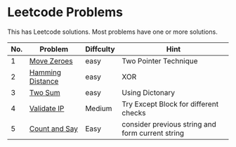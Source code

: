 # Leetcode Problems
This has Leetcode solutions. Most problems have one or more solutions.

No. | Problem | Diffculty | Hint
--- | --- | --- | ---
1 |	[Move Zeroes](https://leetcode.com/problems/move-zeroes/description/) | easy | Two Pointer Technique
2 |	[Hamming Distance](https://leetcode.com/problems/hamming-distance/description/) | easy | XOR
3 |	[Two Sum](https://leetcode.com/problems/two-sum/description/) | easy | Using Dictonary
4 | [Validate IP](https://leetcode.com/problems/validate-ip-address/description/) | Medium | Try Except Block for different checks
5 | [Count and Say]("https://leetcode.com/problems/count-and-say/description/") | Easy | consider previous string and form current string
